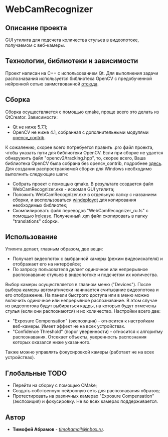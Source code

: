 # WebCamRecognizer

## Описание проекта
GUI утилита для подсчета количества стульев в видеопотоке, получаемом с веб-камеры.

## Технологии, библиотеки и зависимости
Проект написан на C++ с использованием Qt. Для выполнения задачи распознавания используется библиотека OpenCV с предобученной нейронной сетью заимствованной [отсюда](https://proglib.io/p/real-time-object-detection/).

## Сборка
Сборка осуществляется с помощью qmake, проще всего это делать из QtCreator. Зависимости:
* Qt не ниже 5.7.1;
* OpenCV не ниже 4.1, собранная c дополнительными модулями [opencv_contrib](https://github.com/Itseez/opencv_contrib).

К сожалению, скорее всего потребуется править .pro файл проекта, чтобы указать пути для библиотеки OpenCV.
Если при сборке не удается обнаружить файл "opencv2/tracking.hpp", то, скорее всего, Ваша библиотека OpenCV была собрана без opencv_contrib, подробнее [здесь](https://devtalk.nvidia.com/default/topic/1043027/jetson-agx-xavier/opencv-tracking-hpp-missing-solved-/).
Для создания распространяемой сборки для Windows необходимо выполнить следующие шаги:
* Собрать проект с помощью qmake. В результате создается файл WebCamRecognizer.exe - искомая GUI утилита;
* Положить WebCamRecognizer.exe в отдельную папку с названием сборки, и воспользоваться
  [windeployqt](http://doc.qt.io/qt-5/windows-deployment.html) для копирования необходимых библиотек;
* Скомпилировать файл переводов "WebCamRecognizer_ru.ts" с помощью [lrelease](http://doc.qt.io/qt-5/linguist-manager.html). Полученный .qm файл скопировать в папку "translations" сборки.

## Использование

Утилита делает, главным образом, две вещи:
* Получает видеопоток с выбранной камеры (режим видеоискателя) и отображает его на интерфейсе;
* По запросу пользователя делает одиночное или непрерывное распознавание стульев в видеопотоке и подсчетом их количества.

Выбор камеры осуществляется в главном меню ("Devices"). После выбора камеры автоматически начинается считывание видеопотока и его отображение.
На панели быстрого доступа или в меню можно включить одиночное или непрерывное распознавание. В этом случае из видеопотока будут выбираться кадры, на которых будут отмечены стулья (если они распознаются) и их количество.
Настройки всего две:
* "Exposure Compensation" (экспозиция) - относится к настройкам веб-камеры. Имеет эффект не на всех устройствах.
* "Confidence Threshold" (порог уверенности) - относится к алгоритму распознавания. Отсекает объекты, уверенность распознания которых оказался ниже указанного.

Также можно управлять фокусировкой камеры (работает не на всех устройствах).

## Глобальные TODO

* Перейти на сборку с помощью CMake;
* Создать собственную нейронную сеть для распознавания образов;
* Протестировать на различных камерах "Exposure Compensation" (экспозиция) и фокусировку. Не во всех камерах поддерживается.

## Автор

* **Тимофей Абрамов** - *[timohamail@inbox.ru](mailto://timohamail@inbox.ru)*.